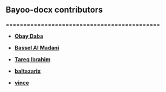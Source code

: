 ## Bayoo-docx contributors

============================================

* **[Obay Daba](https://github.com/bayoog)**

* **[Bassel Al Madani](https://github.com/pepos9)**

* **[Tareq Ibrahim](https://github.com/idtareq)**

* **[baltazarix](https://github.com/baltazarix)**

* **[vince](https://github.com/vincestorm)**

